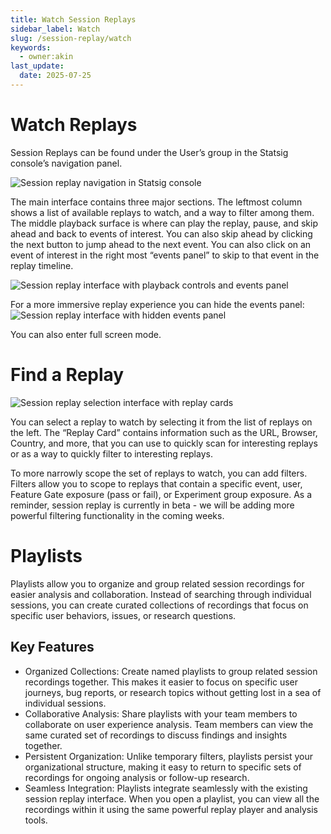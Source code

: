 ```yaml
---
title: Watch Session Replays
sidebar_label: Watch
slug: /session-replay/watch
keywords:
  - owner:akin
last_update:
  date: 2025-07-25
---
```

# Watch Replays

Session Replays can be found under the User’s group in the Statsig console’s navigation panel. 

![Session replay navigation in Statsig console](https://github.com/statsig-io/docs/assets/3464964/2f9ca1b1-f8e0-403f-9d3f-898434f06266)


The main interface contains three major sections. The leftmost column shows a list of available replays to watch, and a way to filter among them. The middle playback surface is where can play the replay, pause, and skip ahead and back to events of interest. You can also skip ahead by clicking the next button to jump ahead to the next event. You can also click on an event of interest in the right most “events panel” to skip to that event in the replay timeline. 

![Session replay interface with playback controls and events panel](https://github.com/statsig-io/docs/assets/3464964/f810ceb5-b6fc-4312-8e5d-9acfec0809bb)


For a more immersive replay experience you can hide the events panel: 
![Session replay interface with hidden events panel](https://github.com/statsig-io/docs/assets/3464964/d63fdf9e-cfc4-45e5-9365-d478504574c3)


You can also enter full screen mode. 

# Find a Replay

![Session replay selection interface with replay cards](https://github.com/statsig-io/docs/assets/3464964/45ce3a59-6847-43d6-bfc8-6d3cd5d45917)


You can select a replay to watch by selecting it from the list of replays on the left. The “Replay Card” contains information such as the URL, Browser, Country, and more, that you can use to quickly scan for interesting replays or as a way to quickly filter to interesting replays. 

To more narrowly scope the set of replays to watch, you can add filters. Filters allow you to scope to replays that contain a specific event, user, Feature Gate exposure (pass or fail), or Experiment group exposure. As a reminder, session replay is currently in beta - we will be adding more powerful filtering functionality in the coming weeks.

# Playlists

Playlists allow you to organize and group related session recordings for easier analysis and collaboration. Instead of searching through individual sessions, you can create curated collections of recordings that focus on specific user behaviors, issues, or research questions.

## Key Features
- Organized Collections: Create named playlists to group related session recordings together. This makes it easier to focus on specific user journeys, bug reports, or research topics without getting lost in a sea of individual sessions.
- Collaborative Analysis: Share playlists with your team members to collaborate on user experience analysis. Team members can view the same curated set of recordings to discuss findings and insights together.
- Persistent Organization: Unlike temporary filters, playlists persist your organizational structure, making it easy to return to specific sets of recordings for ongoing analysis or follow-up research.
- Seamless Integration: Playlists integrate seamlessly with the existing session replay interface. When you open a playlist, you can view all the recordings within it using the same powerful replay player and analysis tools.
